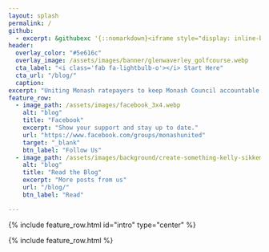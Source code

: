 ```yaml
---
layout: splash
permalink: /
github:
  - excerpt: &githubexc '{::nomarkdown}<iframe style="display: inline-block;" src="https://ghbtns.com/github-btn.html?user=monashunited&repo=monashunited.com.au&type=star&count=true&size=large" frameborder="0" scrolling="0" width="160px" height="30px"></iframe> <iframe style="display: inline-block;" src="https://ghbtns.com/github-btn.html?user=metaera&repo=monashunited.com.au&type=fork&count=true&size=large" frameborder="0" scrolling="0" width="158px" height="30px"></iframe>{:/nomarkdown}'
header:
  overlay_color: "#5e616c"
  overlay_image: /assets/images/banner/glenwaverley_golfcourse.webp
  cta_label: "<i class='fab fa-lightbulb-o'></i> Start Here"
  cta_url: "/blog/"
  caption:
excerpt: "Uniting Monash ratepayers to keep Monash Council accountable."
feature_row:
  - image_path: /assets/images/facebook_3x4.webp
    alt: "blog"
    title: "Facebook"
    excerpt: "Show your support and stay up to date."
    url: "https://www.facebook.com/groups/monashunited"
    target: "_blank"
    btn_label: "Follow Us"
  - image_path: /assets/images/background/create-something-kelly-sikkema-Nlax2tu89bU-unsplash.webp
    alt: "blog"
    title: "Read the Blog"
    excerpt: "More posts from us"
    url: "/blog/"
    btn_label: "Read"

---
```



<style>
.archive__item-teaser {
    height: 250px;
}
.bravereferral {
  text-align: center;
}

</style>


{% include feature_row.html id="intro" type="center" %}



{% include feature_row.html %}
